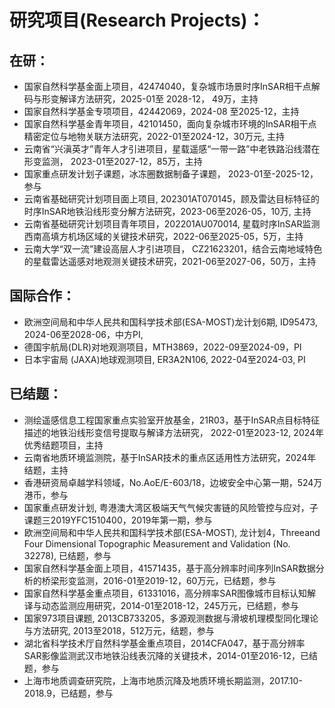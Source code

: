# 研究项目(Research Projects)：  # 
## 在研： ##
- 国家自然科学基金面上项目，42474040，复杂城市场景时序InSAR相干点解码与形变解译方法研究，2025-01至 2028-12， 49万，主持
- 国家自然科学基金专项项目，42442069，2024-08 至2025-12，主持
- 国家自然科学基金青年项目，42101450，面向复杂城市环境的InSAR相干点精密定位与地物关联方法研究，2022-01至2024-12，30万元, 主持
- 云南省“兴滇英才”青年人才引进项目，星载遥感“一带一路”中老铁路沿线潜在形变监测， 2023-01至2027-12，85万，主持
- 国家重点研发计划子课题，冰冻圈数据制备子课题， 2023-01至-2025-12，参与
- 云南省基础研究计划项目面上项目, 202301AT070145，顾及雷达目标特征的时序InSAR地铁沿线形变分解方法研究，2023-06至2026-05，10万, 主持
- 云南省基础研究计划项目青年项目，202201AU070014, 星载时序InSAR监测西南高填方机场区域的关键技术研究，2022-06至2025-05，5万，主持
- 云南大学“双一流”建设高层人才引进项目， CZ21623201，结合云南地域特色的星载雷达遥感对地观测关键技术研究，2021-06至2027-06，50万，主持
## 国际合作： ##
- 欧洲空间局和中华人民共和国科学技术部(ESA-MOST)龙计划6期, ID95473, 2024-06至2028-06，中方PI, 
- 德国宇航局(DLR)对地观测项目，MTH3869，2022-09至2024-09，PI
- 日本宇宙局 (JAXA)地球观测项目, ER3A2N106, 2022-04至2024-03, PI
## 已结题： ##
- 测绘遥感信息工程国家重点实验室开放基金，21R03，基于InSAR点目标特征描述的地铁沿线形变信号提取与解译方法研究， 2022-01至2023-12, 2024年优秀结题项目，主持
- 云南省地质环境监测院，基于InSAR技术的重点区适用性方法研究，2024年结题，主持
- 香港研资局卓越学科领域，No.AoE/E-603/18，边坡安全中心第一期，524万港币，参与
- 国家重点研发计划, 粤港澳大湾区极端天气气候灾害链的风险管控与应对，子课题三2019YFC1510400，2019年第一期，参与
- 欧洲空间局和中华人民共和国科学技术部(ESA-MOST), 龙计划4，Threeand Four Dimensional Topographic Measurement and Validation (No. 32278), 已结题，参与
- 国家自然科学基金面上项目，41571435，基于高分辨率时间序列InSAR数据分析的桥梁形变监测，2016-01至2019-12，60万元，已结题，参与
- 国家自然科学基金重点项目，61331016，高分辨率SAR图像城市目标认知解译与动态监测应用研究，2014-01至2018-12，245万元，已结题，参与
- 国家973项目课题, 2013CB733205，多源观测数据与滑坡机理模型同化理论与方法研究, 2013至2018，512万元，结题，参与
- 湖北省科学技术厅自然科学基金重点项目，2014CFA047，基于高分辨率 SAR影像监测武汉市地铁沿线表沉降的关键技术，2014-01至2016-12，已结题，参与
- 上海市地质调查研究院，上海市地质沉降及地质环境长期监测，2017.10-2018.9，已结题，参与
